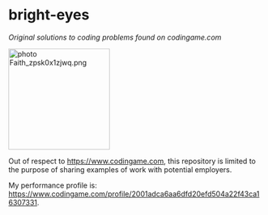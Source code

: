 
# bright-eyes
*Original solutions to coding problems found on codingame.com*

<a href="http://s1226.photobucket.com/user/darren_pearson1/media/Faith_zpsk0x1zjwq.png.html" target="_blank"><img src="http://i1226.photobucket.com/albums/ee410/darren_pearson1/Faith_zpsk0x1zjwq.png" border="0" width="200" alt=" photo Faith_zpsk0x1zjwq.png"/></a>

Out of respect to <https://www.codingame.com>, this repository is limited to the purpose of sharing examples of work with potential employers.

My performance profile is: <https://www.codingame.com/profile/2001adca6aa6dfd20efd504a22f43ca16307331>.
